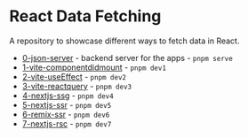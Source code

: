 # React Data Fetching

A repository to showcase different ways to fetch data in React.

- [0-json-server](./apps/0-json-server) - backend server for the apps - `pnpm serve`
- [1-vite-componentdidmount](./apps/1-vite-componentdidmount/) - `pnpm dev1`
- [2-vite-useEffect](./apps/2-vite-useEffect/) - `pnpm dev2`
- [3-vite-reactquery](./apps/3-vite-reactquery/) - `pnpm dev3`
- [4-nextjs-ssg](./apps/4-nextjs-ssg/) - `pnpm dev4`
- [5-nextjs-ssr](./apps/5-nextjs-ssr/) - `pnpm dev5`
- [6-remix-ssr](./apps/6-remix-ssr/) - `pnpm dev6`
- [7-nextjs-rsc](./apps/7-nextjs-rsc/) - `pnpm dev7`
